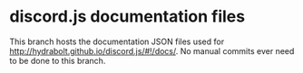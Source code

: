 # discord.js documentation files

This branch hosts the documentation JSON files used for http://hydrabolt.github.io/discord.js/#!/docs/. No manual commits ever need to be done to this branch.
